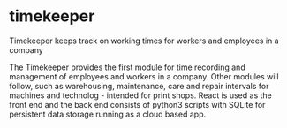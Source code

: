 # timekeeper
Timekeeper keeps track on working times for workers and employees in a company

The Timekeeper provides the first module for time recording and management of employees and workers in a company. Other modules will follow, such as warehousing, maintenance, care and repair intervals for machines and technolog - intended for print shops. 
React is used as the front end and the back end consists of python3 scripts with SQLite for persistent data storage running as a cloud based app.

